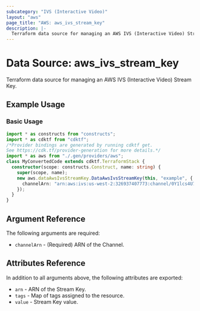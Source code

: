 ```yaml
---
subcategory: "IVS (Interactive Video)"
layout: "aws"
page_title: "AWS: aws_ivs_stream_key"
description: |-
  Terraform data source for managing an AWS IVS (Interactive Video) Stream Key.
---
```


# Data Source: aws_ivs_stream_key

Terraform data source for managing an AWS IVS (Interactive Video) Stream Key.

## Example Usage

### Basic Usage

```typescript
import * as constructs from "constructs";
import * as cdktf from "cdktf";
/*Provider bindings are generated by running cdktf get.
See https://cdk.tf/provider-generation for more details.*/
import * as aws from "./.gen/providers/aws";
class MyConvertedCode extends cdktf.TerraformStack {
  constructor(scope: constructs.Construct, name: string) {
    super(scope, name);
    new aws.dataAwsIvsStreamKey.DataAwsIvsStreamKey(this, "example", {
      channelArn: "arn:aws:ivs:us-west-2:326937407773:channel/0Y1lcs4U7jk5",
    });
  }
}

```

## Argument Reference

The following arguments are required:

* `channelArn` - (Required) ARN of the Channel.

## Attributes Reference

In addition to all arguments above, the following attributes are exported:

* `arn` - ARN of the Stream Key.
* `tags` - Map of tags assigned to the resource.
* `value` - Stream Key value.

<!-- cache-key: cdktf-0.17.0-pre.15 input-3542db0e5df7034d6f075e2f73d8c6ce4242b44114b475e23c91ca9e6d635843 -->